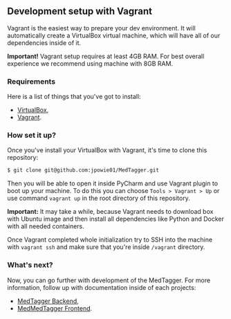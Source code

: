 Development setup with Vagrant
------------------------------

Vagrant is the easiest way to prepare your dev environment. It will automatically create a VirtualBox virtual machine,
 which will have all of our dependencies inside of it.

**Important!** Vagrant setup requires at least 4GB RAM. For best overall experience we recommend using
 machine with 8GB RAM.

### Requirements 

Here is a list of things that you've got to install:

 - [VirtualBox](https://www.virtualbox.org),
 - [Vagrant](https://www.vagrantup.com).

### How set it up?

Once you've install your VirtualBox with Vagrant, it's time to clone this repository:

```bash
$ git clone git@github.com:jpowie01/MedTagger.git
```

Then you will be able to open it inside PyCharm and use Vagrant plugin to boot up your machine. To do this
 you can choose `Tools > Vagrant > Up` or use command `vagrant up` in the root directory of this repository. 

**Important:** It may take a while, because Vagrant needs to download box with Ubuntu image and then install
 all dependencies like Python and Docker with all needed containers.

Once Vagrant completed whole initialization try to SSH into the machine with `vagrant ssh` and make sure that
 you're inside `/vagrant` directory. 

### What's next?

Now, you can go further with development of the MedTagger. For more information, follow up with documentation
 inside of each projects:

 - [MedTagger Backend](/backend/docs/development_in_vagrant.md),
 - [MedMedTagger Frontend](/frontend/docs/development_in_vagrant.md).

